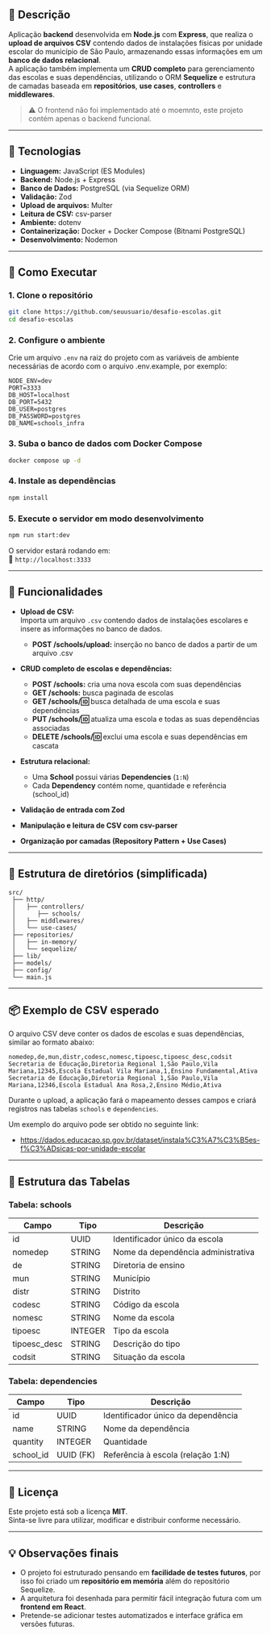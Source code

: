 
## 📘 Descrição
Aplicação **backend** desenvolvida em **Node.js** com **Express**, que realiza o **upload de arquivos CSV** contendo dados de instalações físicas por unidade escolar do município de São Paulo, armazenando essas informações em um **banco de dados relacional**.  
A aplicação também implementa um **CRUD completo** para gerenciamento das escolas e suas dependências, utilizando o ORM **Sequelize** e estrutura de camadas baseada em **repositórios**, **use cases**, **controllers** e **middlewares**.

> ⚠️ O frontend não foi implementado até o moemnto, este projeto contém apenas o backend funcional.

---

## 🧠 Tecnologias

- **Linguagem:** JavaScript (ES Modules)
- **Backend:** Node.js + Express
- **Banco de Dados:** PostgreSQL (via Sequelize ORM)
- **Validação:** Zod
- **Upload de arquivos:** Multer
- **Leitura de CSV:** csv-parser
- **Ambiente:** dotenv
- **Containerização:** Docker + Docker Compose (Bitnami PostgreSQL)
- **Desenvolvimento:** Nodemon

---

## 🚀 Como Executar

### 1. Clone o repositório
```bash
git clone https://github.com/seuusuario/desafio-escolas.git
cd desafio-escolas
```

### 2. Configure o ambiente
Crie um arquivo `.env` na raiz do projeto com as variáveis de ambiente necessárias de acordo com o arquivo .env.example, por exemplo:
```env
NODE_ENV=dev
PORT=3333
DB_HOST=localhost
DB_PORT=5432
DB_USER=postgres
DB_PASSWORD=postgres
DB_NAME=schools_infra
```

### 3. Suba o banco de dados com Docker Compose
```bash
docker compose up -d
```

### 4. Instale as dependências
```bash
npm install
```

### 5. Execute o servidor em modo desenvolvimento
```bash
npm run start:dev
```

O servidor estará rodando em:  
📍 `http://localhost:3333`

---

## 🧩 Funcionalidades

- **Upload de CSV:**  
  Importa um arquivo `.csv` contendo dados de instalações escolares e insere as informações no banco de dados.
  - **POST /schools/upload:** inserção no banco de dados a partir de um arquivo .csv  

- **CRUD completo de escolas e dependências:**  
  - **POST /schools:** cria uma nova escola com suas dependências  
  - **GET /schools:** busca paginada de escolas  
  - **GET /schools/:id:** busca detalhada de uma escola e suas dependências  
  - **PUT /schools/:id:** atualiza uma escola e todas as suas dependências associadas  
  - **DELETE /schools/:id:** exclui uma escola e suas dependências em cascata

- **Estrutura relacional:**  
  - Uma **School** possui várias **Dependencies** (`1:N`)  
  - Cada **Dependency** contém nome, quantidade e referência (school_id)

- **Validação de entrada com Zod**
- **Manipulação e leitura de CSV com csv-parser**
- **Organização por camadas (Repository Pattern + Use Cases)**

---

## 🧪 Estrutura de diretórios (simplificada)
```
src/
 ├── http/
 │   ├── controllers/
 │      ├── schools/
 │   ├── middlewares/
 │   └── use-cases/
 ├── repositories/
 │   ├── in-memory/
 │   └── sequelize/
 ├── lib/
 ├── models/
 ├── config/
 └── main.js
```

---

## 📦 Exemplo de CSV esperado

O arquivo CSV deve conter os dados de escolas e suas dependências, similar ao formato abaixo:

```csv
nomedep,de,mun,distr,codesc,nomesc,tipoesc,tipoesc_desc,codsit
Secretaria de Educação,Diretoria Regional 1,São Paulo,Vila Mariana,12345,Escola Estadual Vila Mariana,1,Ensino Fundamental,Ativa
Secretaria de Educação,Diretoria Regional 1,São Paulo,Vila Mariana,12346,Escola Estadual Ana Rosa,2,Ensino Médio,Ativa
```

Durante o upload, a aplicação fará o mapeamento desses campos e criará registros nas tabelas `schools` e `dependencies`.

Um exemplo do arquivo pode ser obtido no seguinte link:
 - https://dados.educacao.sp.gov.br/dataset/instala%C3%A7%C3%B5es-f%C3%ADsicas-por-unidade-escolar

---

## 🧱 Estrutura das Tabelas

### Tabela: **schools**
| Campo | Tipo | Descrição |
|-------|------|------------|
| id | UUID | Identificador único da escola |
| nomedep | STRING | Nome da dependência administrativa |
| de | STRING | Diretoria de ensino |
| mun | STRING | Município |
| distr | STRING | Distrito |
| codesc | STRING | Código da escola |
| nomesc | STRING | Nome da escola |
| tipoesc | INTEGER | Tipo da escola |
| tipoesc_desc | STRING | Descrição do tipo |
| codsit | STRING | Situação da escola |

### Tabela: **dependencies**
| Campo | Tipo | Descrição |
|-------|------|------------|
| id | UUID | Identificador único da dependência |
| name | STRING | Nome da dependência |
| quantity | INTEGER | Quantidade |
| school_id | UUID (FK) | Referência à escola (relação 1:N) |

---

## 📄 Licença
Este projeto está sob a licença **MIT**.  
Sinta-se livre para utilizar, modificar e distribuir conforme necessário.

---

## 💡 Observações finais
- O projeto foi estruturado pensando em **facilidade de testes futuros**, por isso foi criado um **repositório em memória** além do repositório Sequelize.  
- A arquitetura foi desenhada para permitir fácil integração futura com um **frontend em React**.  
- Pretende-se adicionar testes automatizados e interface gráfica em versões futuras.
